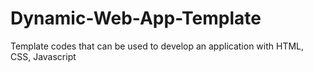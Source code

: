# Dynamic-Web-App-Template
Template codes that can be used to develop an application with HTML, CSS, Javascript
